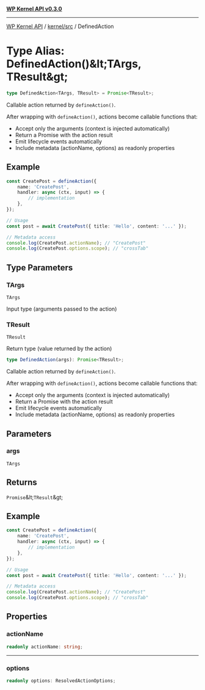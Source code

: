 [**WP Kernel API v0.3.0**](../../../README.md)

---

[WP Kernel API](../../../README.md) / [kernel/src](../README.md) / DefinedAction

# Type Alias: DefinedAction()\&lt;TArgs, TResult\&gt;

```ts
type DefinedAction<TArgs, TResult> = Promise<TResult>;
```

Callable action returned by `defineAction()`.

After wrapping with `defineAction()`, actions become callable functions that:

- Accept only the arguments (context is injected automatically)
- Return a Promise with the action result
- Emit lifecycle events automatically
- Include metadata (actionName, options) as readonly properties

## Example

```typescript
const CreatePost = defineAction({
	name: 'CreatePost',
	handler: async (ctx, input) => {
		// implementation
	},
});

// Usage
const post = await CreatePost({ title: 'Hello', content: '...' });

// Metadata access
console.log(CreatePost.actionName); // "CreatePost"
console.log(CreatePost.options.scope); // "crossTab"
```

## Type Parameters

### TArgs

`TArgs`

Input type (arguments passed to the action)

### TResult

`TResult`

Return type (value returned by the action)

```ts
type DefinedAction(args): Promise<TResult>;
```

Callable action returned by `defineAction()`.

After wrapping with `defineAction()`, actions become callable functions that:

- Accept only the arguments (context is injected automatically)
- Return a Promise with the action result
- Emit lifecycle events automatically
- Include metadata (actionName, options) as readonly properties

## Parameters

### args

`TArgs`

## Returns

`Promise`\&lt;`TResult`\&gt;

## Example

```typescript
const CreatePost = defineAction({
	name: 'CreatePost',
	handler: async (ctx, input) => {
		// implementation
	},
});

// Usage
const post = await CreatePost({ title: 'Hello', content: '...' });

// Metadata access
console.log(CreatePost.actionName); // "CreatePost"
console.log(CreatePost.options.scope); // "crossTab"
```

## Properties

### actionName

```ts
readonly actionName: string;
```

---

### options

```ts
readonly options: ResolvedActionOptions;
```
